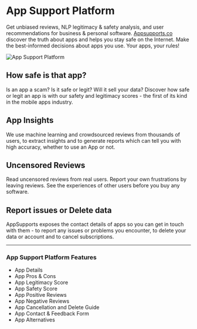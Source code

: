 # App Support Platform
Get unbiased reviews, NLP legitimacy &amp; safety analysis, and user recommendations for business &amp; personal software. [Appsupports.co](https://appsupports.co/) discover the truth about apps and helps you stay safe on the Internet. Make the best-informed decisions about apps you use. Your apps, your rules!

![App Support Platform](https://cdn.appsupports.co/images/app-supports.jpg)

## How safe is that app?
Is an app a scam? Is it safe or legit? Will it sell your data? Discover how safe or legit an app is with our safety and legitimacy scores - the first of its kind in the mobile apps industry.

## App Insights
We use machine learning and crowdsourced reviews from thousands of users, to extract insights and to generate reports which can tell you with high accuracy, whether to use an App or not.

## Uncensored Reviews
Read uncensored reviews from real users. Report your own frustrations by leaving reviews. See the experiences of other users before you buy any software.

## Report issues or Delete data
AppSupports exposes the contact details of apps so you can get in touch with them - to report any issues or problems you encounter, to delete your data or account and to cancel subscriptions.

---

### App Support Platform Features
* App Details
* App Pros & Cons
* App Legitimacy Score
* App Safety Score
* App Positive Reviews
* App Negative Reviews
* App Cancellation and Delete Guide
* App Contact & Feedback Form
* App Alternatives
